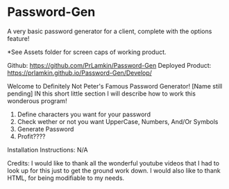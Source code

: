 # Password-Gen

A very basic password generator for a client, complete with the options feature!


*See Assets folder for screen caps of working product.

Github: https://github.com/PrLamkin/Password-Gen
Deployed Product: https://prlamkin.github.io/Password-Gen/Develop/

Welcome to Definitely Not Peter's Famous Password Generator! [Name still pending] IN this short little section I will describe how to work this wonderous program!
1. Define characters you want for your password
2. Check wether or not you want UpperCase, Numbers, And/Or Symbols
3. Generate Password
4. Profit????

Installation Instructions: N/A

Credits:
I would like to thank all the wonderful youtube videos that I had to look up for this just to get the ground work down.
I would also like to thank HTML, for being modifiable to my needs.
